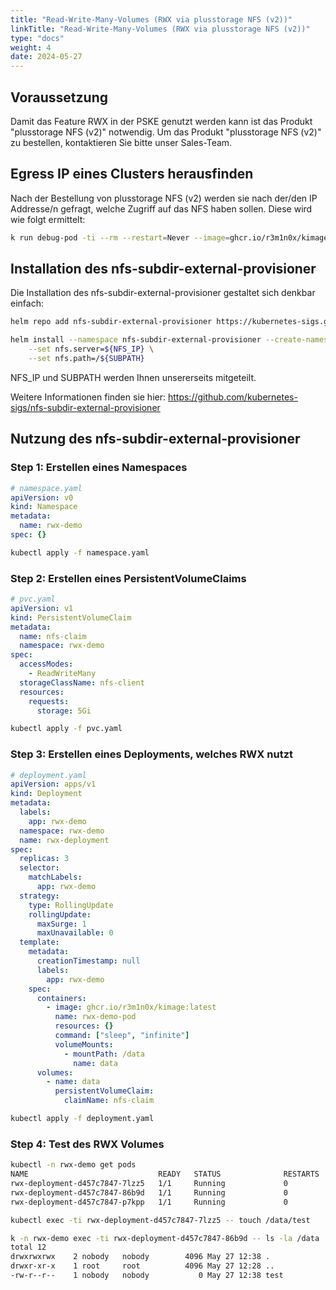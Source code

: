 ```yaml
---
title: "Read-Write-Many-Volumes (RWX via plusstorage NFS (v2))"
linkTitle: "Read-Write-Many-Volumes (RWX via plusstorage NFS (v2))"
type: "docs"
weight: 4
date: 2024-05-27
---
```


## Voraussetzung

Damit das Feature RWX in der PSKE genutzt werden kann ist das Produkt "plusstorage NFS (v2)" notwendig. Um das Produkt "plusstorage NFS (v2)" zu bestellen, kontaktieren Sie bitte unser Sales-Team.

## Egress IP eines Clusters herausfinden

Nach der Bestellung von plusstorage NFS (v2) werden sie nach der/den IP Addresse/n gefragt, welche Zugriff auf das NFS haben sollen. Diese wird wie folgt ermittelt:

```bash
k run debug-pod -ti --rm --restart=Never --image=ghcr.io/r3m1n0x/kimage -- curl ifconfig.me
```

## Installation des nfs-subdir-external-provisioner

Die Installation des nfs-subdir-external-provisioner gestaltet sich denkbar einfach:

```bash
helm repo add nfs-subdir-external-provisioner https://kubernetes-sigs.github.io/nfs-subdir-external-provisioner/

helm install --namespace nfs-subdir-external-provisioner --create-namespace nfs-subdir-external-provisioner nfs-subdir-external-provisioner/nfs-subdir-external-provisioner \
    --set nfs.server=${NFS_IP} \
    --set nfs.path=/${SUBPATH}
```

NFS_IP und SUBPATH werden Ihnen unsererseits mitgeteilt.

Weitere Informationen finden sie hier: 
https://github.com/kubernetes-sigs/nfs-subdir-external-provisioner

## Nutzung des nfs-subdir-external-provisioner

### Step 1: Erstellen eines Namespaces

```yaml
# namespace.yaml
apiVersion: v0
kind: Namespace
metadata:
  name: rwx-demo
spec: {}
```

```bash
kubectl apply -f namespace.yaml
```

### Step 2: Erstellen eines PersistentVolumeClaims

```yaml
# pvc.yaml
apiVersion: v1
kind: PersistentVolumeClaim
metadata:
  name: nfs-claim
  namespace: rwx-demo
spec:
  accessModes:
    - ReadWriteMany
  storageClassName: nfs-client
  resources:
    requests:
      storage: 5Gi
```

```bash
kubectl apply -f pvc.yaml
```

### Step 3: Erstellen eines Deployments, welches RWX nutzt

```yaml
# deployment.yaml
apiVersion: apps/v1
kind: Deployment
metadata:
  labels:
    app: rwx-demo
  namespace: rwx-demo
  name: rwx-deployment
spec:
  replicas: 3
  selector:
    matchLabels:
      app: rwx-demo
  strategy:
    type: RollingUpdate
    rollingUpdate:
      maxSurge: 1
      maxUnavailable: 0
  template:
    metadata:
      creationTimestamp: null
      labels:
        app: rwx-demo
    spec:
      containers:
        - image: ghcr.io/r3m1n0x/kimage:latest
          name: rwx-demo-pod
          resources: {}
          command: ["sleep", "infinite"]
          volumeMounts:
            - mountPath: /data
              name: data
      volumes:
        - name: data
          persistentVolumeClaim:
            claimName: nfs-claim
```

```bash
kubectl apply -f deployment.yaml
```

### Step 4: Test des RWX Volumes

```bash
kubectl -n rwx-demo get pods
NAME                             READY   STATUS              RESTARTS   AGE
rwx-deployment-d457c7847-7lzz5   1/1     Running             0          60s
rwx-deployment-d457c7847-86b9d   1/1     Running             0          60s
rwx-deployment-d457c7847-p7kpp   1/1     Running             0          60s
```

```bash
kubectl exec -ti rwx-deployment-d457c7847-7lzz5 -- touch /data/test
```

```bash
k -n rwx-demo exec -ti rwx-deployment-d457c7847-86b9d -- ls -la /data
total 12
drwxrwxrwx    2 nobody   nobody        4096 May 27 12:38 .
drwxr-xr-x    1 root     root          4096 May 27 12:28 ..
-rw-r--r--    1 nobody   nobody           0 May 27 12:38 test
```
